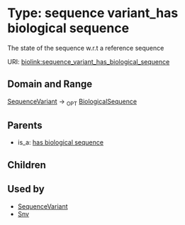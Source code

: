 
# Type: sequence variant_has biological sequence


The state of the sequence w.r.t a reference sequence

URI: [biolink:sequence_variant_has_biological_sequence](https://w3id.org/biolink/vocab/sequence_variant_has_biological_sequence)


## Domain and Range

[SequenceVariant](SequenceVariant.md) ->  <sub>OPT</sub> [BiologicalSequence](types/BiologicalSequence.md)

## Parents

 *  is_a: [has biological sequence](has_biological_sequence.md)

## Children


## Used by

 * [SequenceVariant](SequenceVariant.md)
 * [Snv](Snv.md)
